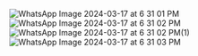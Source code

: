 ![WhatsApp Image 2024-03-17 at 6 31 01 PM](https://github.com/Yashbhosale00/Hospital_Management_System/assets/121059725/0dfcc411-e86d-4bcf-a723-9ce1c7c01ff3)
![WhatsApp Image 2024-03-17 at 6 31 02 PM](https://github.com/Yashbhosale00/Hospital_Management_System/assets/121059725/d58392ed-903f-446d-a6a1-fc18e4819fe8)
![WhatsApp Image 2024-03-17 at 6 31 02 PM(1)](https://github.com/Yashbhosale00/Hospital_Management_System/assets/121059725/26932e48-09bb-4eca-a41a-d1417c5ffb19)
![WhatsApp Image 2024-03-17 at 6 31 03 PM](https://github.com/Yashbhosale00/Hospital_Management_System/assets/121059725/86a463d7-2b98-4728-ae47-30fbd5b46f2f)
